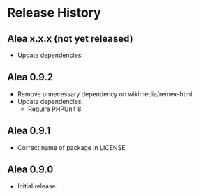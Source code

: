 # Release History

## Alea x.x.x (not yet released)
* Update dependencies.

## Alea 0.9.2
* Remove unnecessary dependency on wikimedia/remex-html.
* Update dependencies.
  * Require PHPUnit 8.

## Alea 0.9.1
* Correct name of package in LICENSE.

## Alea 0.9.0

* Initial release.
